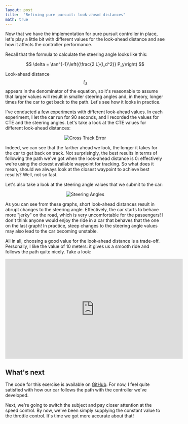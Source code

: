 ```yaml
---
layout: post
title:  "Refining pure pursuit: look-ahead distances"
math: true
---
```

Now that we have the implementation for pure pursuit controller in place, let's play a little bit with different values for the look-ahead distance and see how it affects the controller performance. 

Recall that the formula to calculate the steering angle looks like this: 

$$
\delta = \tan^{-1}\left({\frac{2 L}{l_d^2}} P_y\right)
$$

Look-ahead distance $$l_d$$ appears in the denominator of the equation, so it's reasonable to assume that larger values will result in smaller steering angles and, in theory, longer times for the car to get back to the path. Let's see how it looks in practice. 

I've conducted [a few experiments][github-link] with different look-ahead values. In each experiment, I let the car run for 90 seconds, and I recorded the values for CTE and the steering angles. Let's take a look at the CTE values for different look-ahead distances: 

<p  style="text-align: center;">
    <img src="{{ site.baseurl }}{% link images/cte-errors-diff-lookahead.png %}" alt="Cross Track Error">
</p>

Indeed, we can see that the farther ahead we look, the longer it takes for the car to get back on track. Not surprisingly, the best results in terms of following the path we've got when the look-ahead distance is 0: effectively we're using the closest available waypoint for tracking. So what does it mean, should we always look at the closest waypoint to achieve best results? Well, not so fast. 

Let's also take a look at the steering angle values that we submit to the car:

<p  style="text-align: center;">
    <img src="{{ site.baseurl }}{% link images/steering-angles-diff-lookahead.png %}" alt="Steering Angles">
</p>

As you can see from these graphs, short look-ahead distances result in abrupt changes to the steering angle. Effectively, the car starts to behave more "jerky" on the road, which is very uncomfortable for the passengers! I don't think anyone would enjoy the ride in a car that behaves that the one on the last graph! In practice, steep changes to the steering angle values may also lead to the car becoming unstable. 

All in all, choosing a good value for the look-ahead distance is a trade-off. Personally, I like the value of 10 meters: it gives us a smooth ride and follows the path quite nicely. Take a look: 

<center><iframe width="560" height="315" src="https://www.youtube.com/embed/epFsNGSm8pk" title="YouTube video player" frameborder="0" allow="accelerometer; autoplay; clipboard-write; encrypted-media; gyroscope; picture-in-picture" allowfullscreen></iframe></center>

## What's next 

The code for this exercise is available on [GitHub][github-link]. For now, I feel quite satisfied with how our car follows the path with the controller we've developed. 

Next, we're going to switch the subject and pay closer attention at the speed control. By now, we've been simply supplying the constant value to the throttle control. It's time we got more accurate about that!

[github-link]: https://github.com/tindandelion/driving-carla/blob/0.1.0/udacity_simulator.ipynb





